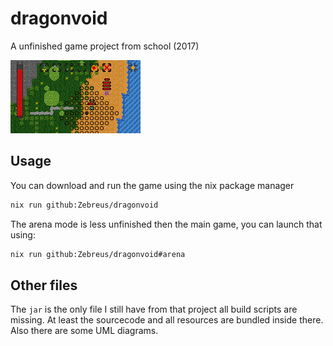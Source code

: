 # dragonvoid

A unfinished game project from school (2017)

![Gameplay screenshot](/screenshot.png "Gameplay screenshot")

## Usage

You can download and run the game using the nix package manager

```bash
nix run github:Zebreus/dragonvoid
```

The arena mode is less unfinished then the main game, you can launch that using:

```bash
nix run github:Zebreus/dragonvoid#arena
```

## Other files

The `jar` is the only file I still have from that project all build scripts are missing. At least the sourcecode and all resources are bundled inside there. Also there are some UML diagrams.
